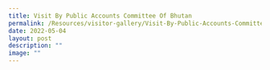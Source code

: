 ```yaml
---
title: Visit By Public Accounts Committee Of Bhutan
permalink: /Resources/visitor-gallery/Visit-By-Public-Accounts-Committee-Of-Bhutan/
date: 2022-05-04
layout: post
description: ""
image: ""
---
```

